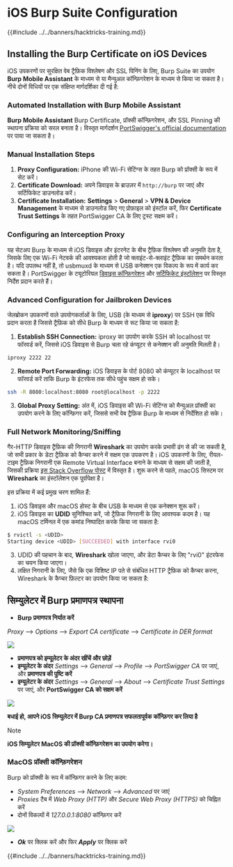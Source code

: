 # iOS Burp Suite Configuration

{{#include ../../banners/hacktricks-training.md}}

## Installing the Burp Certificate on iOS Devices

iOS उपकरणों पर सुरक्षित वेब ट्रैफ़िक विश्लेषण और SSL पिनिंग के लिए, Burp Suite का उपयोग **Burp Mobile Assistant** के माध्यम से या मैन्युअल कॉन्फ़िगरेशन के माध्यम से किया जा सकता है। नीचे दोनों विधियों पर एक संक्षिप्त मार्गदर्शिका दी गई है:

### Automated Installation with Burp Mobile Assistant

**Burp Mobile Assistant** Burp Certificate, प्रॉक्सी कॉन्फ़िगरेशन, और SSL Pinning की स्थापना प्रक्रिया को सरल बनाता है। विस्तृत मार्गदर्शन [PortSwigger's official documentation](https://portswigger.net/burp/documentation/desktop/tools/mobile-assistant/installing) पर पाया जा सकता है।

### Manual Installation Steps

1. **Proxy Configuration:** iPhone की Wi-Fi सेटिंग्स के तहत Burp को प्रॉक्सी के रूप में सेट करें।
2. **Certificate Download:** अपने डिवाइस के ब्राउज़र में `http://burp` पर जाएं और सर्टिफिकेट डाउनलोड करें।
3. **Certificate Installation:** **Settings** > **General** > **VPN & Device Management** के माध्यम से डाउनलोड किए गए प्रोफ़ाइल को इंस्टॉल करें, फिर **Certificate Trust Settings** के तहत PortSwigger CA के लिए ट्रस्ट सक्षम करें।

### Configuring an Interception Proxy

यह सेटअप Burp के माध्यम से iOS डिवाइस और इंटरनेट के बीच ट्रैफ़िक विश्लेषण की अनुमति देता है, जिसके लिए एक Wi-Fi नेटवर्क की आवश्यकता होती है जो क्लाइंट-से-क्लाइंट ट्रैफ़िक का समर्थन करता है। यदि उपलब्ध नहीं है, तो usbmuxd के माध्यम से USB कनेक्शन एक विकल्प के रूप में कार्य कर सकता है। PortSwigger के ट्यूटोरियल [डिवाइस कॉन्फ़िगरेशन](https://support.portswigger.net/customer/portal/articles/1841108-configuring-an-ios-device-to-work-with-burp) और [सर्टिफिकेट इंस्टॉलेशन](https://support.portswigger.net/customer/portal/articles/1841109-installing-burp-s-ca-certificate-in-an-ios-device) पर विस्तृत निर्देश प्रदान करते हैं।

### Advanced Configuration for Jailbroken Devices

जेलब्रोकन उपकरणों वाले उपयोगकर्ताओं के लिए, USB (के माध्यम से **iproxy**) पर SSH एक विधि प्रदान करता है जिससे ट्रैफ़िक को सीधे Burp के माध्यम से रूट किया जा सकता है:

1.  **Establish SSH Connection:** iproxy का उपयोग करके SSH को localhost पर फॉरवर्ड करें, जिससे iOS डिवाइस से Burp चला रहे कंप्यूटर से कनेक्शन की अनुमति मिलती है।

```bash
iproxy 2222 22
```

2.  **Remote Port Forwarding:** iOS डिवाइस के पोर्ट 8080 को कंप्यूटर के localhost पर फॉरवर्ड करें ताकि Burp के इंटरफेस तक सीधे पहुंच सक्षम हो सके।

```bash
ssh -R 8080:localhost:8080 root@localhost -p 2222
```

3.  **Global Proxy Setting:** अंत में, iOS डिवाइस की Wi-Fi सेटिंग्स को मैन्युअल प्रॉक्सी का उपयोग करने के लिए कॉन्फ़िगर करें, जिससे सभी वेब ट्रैफ़िक Burp के माध्यम से निर्देशित हो सके।

### Full Network Monitoring/Sniffing

गैर-HTTP डिवाइस ट्रैफ़िक की निगरानी **Wireshark** का उपयोग करके प्रभावी ढंग से की जा सकती है, जो सभी प्रकार के डेटा ट्रैफ़िक को कैप्चर करने में सक्षम एक उपकरण है। iOS उपकरणों के लिए, रीयल-टाइम ट्रैफ़िक निगरानी एक Remote Virtual Interface बनाने के माध्यम से सक्षम की जाती है, जिसकी प्रक्रिया [इस Stack Overflow पोस्ट](https://stackoverflow.com/questions/9555403/capturing-mobile-phone-traffic-on-wireshark/33175819#33175819) में विस्तृत है। शुरू करने से पहले, macOS सिस्टम पर **Wireshark** का इंस्टॉलेशन एक पूर्वापेक्षा है।

इस प्रक्रिया में कई प्रमुख चरण शामिल हैं:

1. iOS डिवाइस और macOS होस्ट के बीच USB के माध्यम से एक कनेक्शन शुरू करें।
2. iOS डिवाइस का **UDID** सुनिश्चित करें, जो ट्रैफ़िक निगरानी के लिए आवश्यक कदम है। यह macOS टर्मिनल में एक कमांड निष्पादित करके किया जा सकता है:
```bash
$ rvictl -s <UDID>
Starting device <UDID> [SUCCEEDED] with interface rvi0
```
3. UDID की पहचान के बाद, **Wireshark** खोला जाएगा, और डेटा कैप्चर के लिए "rvi0" इंटरफेस का चयन किया जाएगा।  
4. लक्षित निगरानी के लिए, जैसे कि एक विशिष्ट IP पते से संबंधित HTTP ट्रैफ़िक को कैप्चर करना, Wireshark के कैप्चर फ़िल्टर का उपयोग किया जा सकता है:

## सिम्युलेटर में Burp प्रमाणपत्र स्थापना

- **Burp प्रमाणपत्र निर्यात करें**

_Proxy_ --> _Options_ --> _Export CA certificate_ --> _Certificate in DER format_

![](<../../images/image (534).png>)

- **प्रमाणपत्र को इम्यूलेटर के अंदर खींचें और छोड़ें**  
- **इम्यूलेटर के अंदर** _Settings_ --> _General_ --> _Profile_ --> _PortSwigger CA_ पर जाएं, और **प्रमाणपत्र की पुष्टि करें**  
- **इम्यूलेटर के अंदर** _Settings_ --> _General_ --> _About_ --> _Certificate Trust Settings_ पर जाएं, और **PortSwigger CA को सक्षम करें**  

![](<../../images/image (1048).png>)

**बधाई हो, आपने iOS सिम्युलेटर में Burp CA प्रमाणपत्र सफलतापूर्वक कॉन्फ़िगर कर लिया है**

> [!NOTE]  
> **iOS सिम्युलेटर MacOS की प्रॉक्सी कॉन्फ़िगरेशन का उपयोग करेगा।**

### MacOS प्रॉक्सी कॉन्फ़िगरेशन

Burp को प्रॉक्सी के रूप में कॉन्फ़िगर करने के लिए कदम:

- _System Preferences_ --> _Network_ --> _Advanced_ पर जाएं  
- _Proxies_ टैब में _Web Proxy (HTTP)_ और _Secure Web Proxy (HTTPS)_ को चिह्नित करें  
- दोनों विकल्पों में _127.0.0.1:8080_ कॉन्फ़िगर करें  

![](<../../images/image (431).png>)

- _**Ok**_ पर क्लिक करें और फिर _**Apply**_ पर क्लिक करें  


{{#include ../../banners/hacktricks-training.md}}
